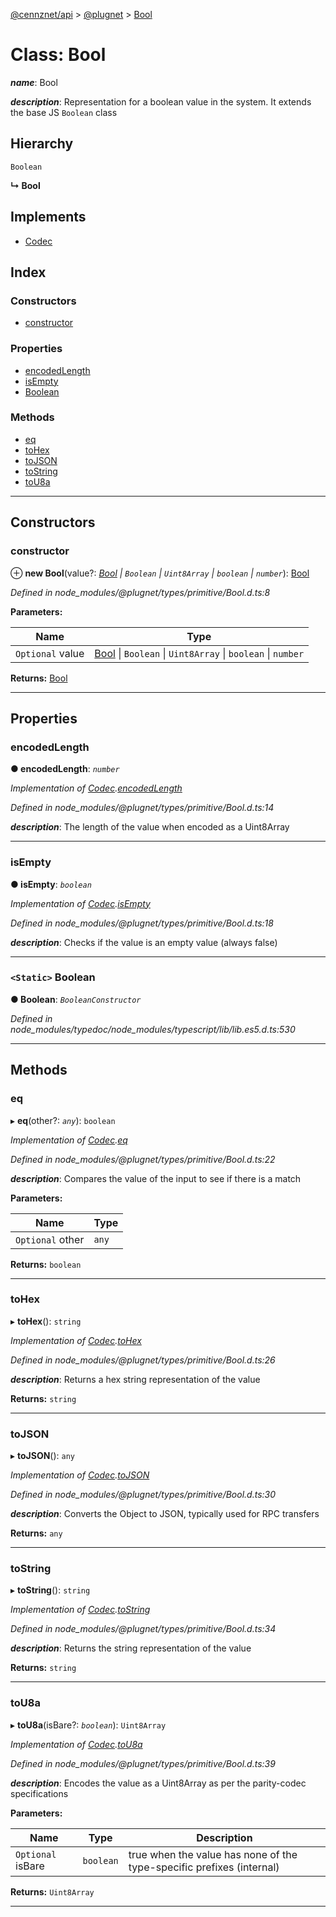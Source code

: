 [@cennznet/api](../README.md) > [@plugnet](../modules/_plugnet.md) > [Bool](../classes/_plugnet.bool.md)

# Class: Bool

*__name__*: Bool

*__description__*: Representation for a boolean value in the system. It extends the base JS `Boolean` class

## Hierarchy

 `Boolean`

**↳ Bool**

## Implements

* [Codec](../interfaces/_plugnet.codec.md)

## Index

### Constructors

* [constructor](_plugnet.bool.md#constructor)

### Properties

* [encodedLength](_plugnet.bool.md#encodedlength)
* [isEmpty](_plugnet.bool.md#isempty)
* [Boolean](_plugnet.bool.md#boolean)

### Methods

* [eq](_plugnet.bool.md#eq)
* [toHex](_plugnet.bool.md#tohex)
* [toJSON](_plugnet.bool.md#tojson)
* [toString](_plugnet.bool.md#tostring)
* [toU8a](_plugnet.bool.md#tou8a)

---

## Constructors

<a id="constructor"></a>

###  constructor

⊕ **new Bool**(value?: *[Bool](_plugnet.bool.md) \| `Boolean` \| `Uint8Array` \| `boolean` \| `number`*): [Bool](_plugnet.bool.md)

*Defined in node_modules/@plugnet/types/primitive/Bool.d.ts:8*

**Parameters:**

| Name | Type |
| ------ | ------ |
| `Optional` value | [Bool](_plugnet.bool.md) \| `Boolean` \| `Uint8Array` \| `boolean` \| `number` |

**Returns:** [Bool](_plugnet.bool.md)

___

## Properties

<a id="encodedlength"></a>

###  encodedLength

**● encodedLength**: *`number`*

*Implementation of [Codec](../interfaces/_plugnet.codec.md).[encodedLength](../interfaces/_plugnet.codec.md#encodedlength)*

*Defined in node_modules/@plugnet/types/primitive/Bool.d.ts:14*

*__description__*: The length of the value when encoded as a Uint8Array

___
<a id="isempty"></a>

###  isEmpty

**● isEmpty**: *`boolean`*

*Implementation of [Codec](../interfaces/_plugnet.codec.md).[isEmpty](../interfaces/_plugnet.codec.md#isempty)*

*Defined in node_modules/@plugnet/types/primitive/Bool.d.ts:18*

*__description__*: Checks if the value is an empty value (always false)

___
<a id="boolean"></a>

### `<Static>` Boolean

**● Boolean**: *`BooleanConstructor`*

*Defined in node_modules/typedoc/node_modules/typescript/lib/lib.es5.d.ts:530*

___

## Methods

<a id="eq"></a>

###  eq

▸ **eq**(other?: *`any`*): `boolean`

*Implementation of [Codec](../interfaces/_plugnet.codec.md).[eq](../interfaces/_plugnet.codec.md#eq)*

*Defined in node_modules/@plugnet/types/primitive/Bool.d.ts:22*

*__description__*: Compares the value of the input to see if there is a match

**Parameters:**

| Name | Type |
| ------ | ------ |
| `Optional` other | `any` |

**Returns:** `boolean`

___
<a id="tohex"></a>

###  toHex

▸ **toHex**(): `string`

*Implementation of [Codec](../interfaces/_plugnet.codec.md).[toHex](../interfaces/_plugnet.codec.md#tohex)*

*Defined in node_modules/@plugnet/types/primitive/Bool.d.ts:26*

*__description__*: Returns a hex string representation of the value

**Returns:** `string`

___
<a id="tojson"></a>

###  toJSON

▸ **toJSON**(): `any`

*Implementation of [Codec](../interfaces/_plugnet.codec.md).[toJSON](../interfaces/_plugnet.codec.md#tojson)*

*Defined in node_modules/@plugnet/types/primitive/Bool.d.ts:30*

*__description__*: Converts the Object to JSON, typically used for RPC transfers

**Returns:** `any`

___
<a id="tostring"></a>

###  toString

▸ **toString**(): `string`

*Implementation of [Codec](../interfaces/_plugnet.codec.md).[toString](../interfaces/_plugnet.codec.md#tostring)*

*Defined in node_modules/@plugnet/types/primitive/Bool.d.ts:34*

*__description__*: Returns the string representation of the value

**Returns:** `string`

___
<a id="tou8a"></a>

###  toU8a

▸ **toU8a**(isBare?: *`boolean`*): `Uint8Array`

*Implementation of [Codec](../interfaces/_plugnet.codec.md).[toU8a](../interfaces/_plugnet.codec.md#tou8a)*

*Defined in node_modules/@plugnet/types/primitive/Bool.d.ts:39*

*__description__*: Encodes the value as a Uint8Array as per the parity-codec specifications

**Parameters:**

| Name | Type | Description |
| ------ | ------ | ------ |
| `Optional` isBare | `boolean` |  true when the value has none of the type-specific prefixes (internal) |

**Returns:** `Uint8Array`

___

